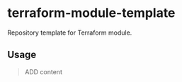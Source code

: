 # terraform-module-template

Repository template for Terraform module.

<!-- BEGIN_TF_DOCS -->
<!-- END_TF_DOCS -->

## Usage

> ADD content